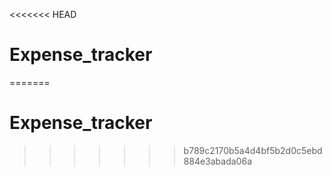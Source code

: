 <<<<<<< HEAD
# Expense_tracker
=======
# Expense_tracker
>>>>>>> b789c2170b5a4d4bf5b2d0c5ebd884e3abada06a
